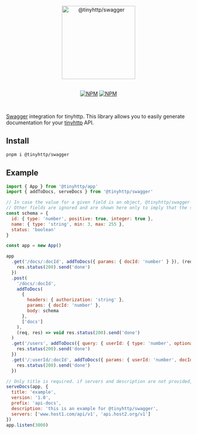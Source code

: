 <div align="center">
<br />
  <img src="https://raw.githubusercontent.com/tinyhttp/swagger/master/logo.svg" width="200px" alt="@tinyhttp/swagger" /><br /><br />

[![NPM][npm-badge]][npm-url] [![NPM][dl-badge]][npm-url]

</div>
<br />

[Swagger](https://swagger.io/) integration for tinyhttp. This library allows you to easily generate documentation for your [tinyhttp](https://github.com/tinyhttp/tinyhttp) API.

## Install

```sh
pnpm i @tinyhttp/swagger
```

## Example

```js
import { App } from '@tinyhttp/app'
import { addToDocs, serveDocs } from '@tinyhttp/swagger'

// In case the value for a given field is an object, @tinyhttp/swagger only uses the type, optional or items (in case type is array)
// Other fields are ignored and are shown here only to imply that the same schema object can be used for validation by the fastest-validator package
const schema = {
  id: { type: 'number', positive: true, integer: true },
  name: { type: 'string', min: 3, max: 255 },
  status: 'boolean'
}

const app = new App()

app
  .get('/docs/:docId', addToDocs({ params: { docId: 'number' } }), (req, res) => {
    res.status(200).send('done')
  })
  .post(
    '/docs/:docId',
    addToDocs(
      {
        headers: { authorization: 'string' },
        params: { docId: 'number' },
        body: schema
      },
      ['docs']
    ),
    (req, res) => void res.status(200).send('done')
  )
  .get('/users', addToDocs({ query: { userId: { type: 'number', optional: true } } }, ['users']), (req, res) => {
    res.status(200).send('done')
  })
  .get('/:userId/:docId', addToDocs({ params: { userId: 'number', docId: 'number' } }), (req, res) => {
    res.status(200).send('done')
  })

// Only title is required. if servers and description are not provided, nothing is shown. version and prefix have default values of 0.1 and docs.
serveDocs(app, {
  title: 'example',
  version: '1.0',
  prefix: 'api-docs',
  description: 'this is an example for @tinyhttp/swagger',
  servers: ['www.host1.com/api/v1', 'api.host2.org/v1']
})
app.listen(3000)
```

[npm-badge]: https://img.shields.io/npm/v/tinyhttp/swagger?style=for-the-badge&color=50A237&label=&logo=npm
[npm-url]: https://npmjs.com/package/@tinyhttp/swagger
[dl-badge]: https://img.shields.io/npm/dt/@tinyhttp/swagger?style=for-the-badge&color=50A237
